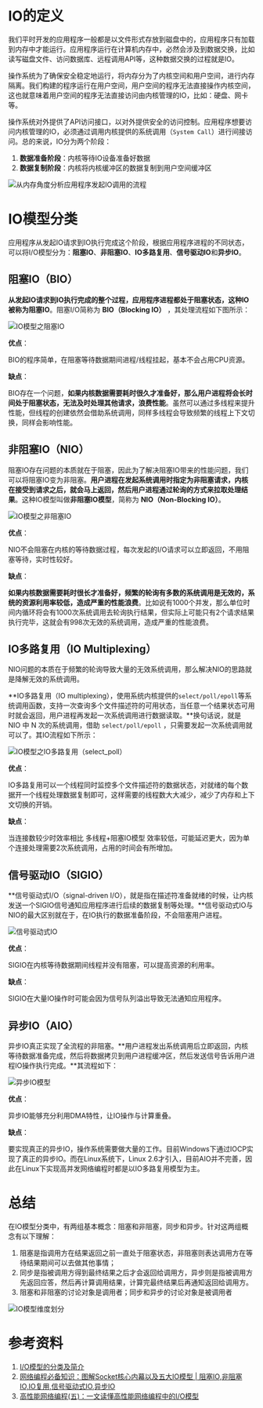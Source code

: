 # IO的定义

我们平时开发的应用程序一般都是以文件形式存放到磁盘中的，应用程序只有加载到内存中才能运行。应用程序运行在计算机内存中，必然会涉及到数据交换，比如读写磁盘文件、访问数据库、远程调用API等，这种数据交换的过程就是IO。

操作系统为了确保安全稳定地运行，将内存分为了内核空间和用户空间，进行内存隔离。我们构建的程序运行在用户空间，用户空间的程序无法直接操作内核空间，这也就意味着用户空间的程序无法直接访问由内核管理的IO，比如：硬盘、网卡等。

操作系统对外提供了API访问接口，以对外提供安全的访问控制。应用程序想要访问内核管理的IO，必须通过调用内核提供的系统调用（`System Call`）进行间接访问。总的来说，IO分为两个阶段：

1. **数据准备阶段**：内核等待IO设备准备好数据
2. **数据复制阶段**：内核将内核缓冲区的数据复制到用户空间缓冲区

![从内存角度分析应用程序发起IO调用的流程](../../../resources/Java/网络编程/processon/从内存角度分析应用程序发起IO调用的流程.png)

# IO模型分类

应用程序从发起IO请求到IO执行完成这个阶段，根据应用程序进程的不同状态，可以将I/O模型分为：**阻塞IO**、**非阻塞IO**、**IO多路复用**、**信号驱动IO**和**异步IO**。

## 阻塞IO（BIO）

**从发起IO请求到IO执行完成的整个过程，应用程序进程都处于阻塞状态，这种IO被称为阻塞IO**。阻塞I/O简称为 **BIO（Blocking IO）** ，其处理流程如下图所示：

![IO模型之阻塞IO](../../../resources/Java/网络编程/processon/阻塞IO模型.png)

**优点**：

BIO的程序简单，在阻塞等待数据期间进程/线程挂起，基本不会占用CPU资源。

**缺点**：

BIO存在一个问题，**如果内核数据需要耗时很久才准备好，那么用户进程将会长时间处于阻塞状态，无法及时处理其他请求，浪费性能**。虽然可以通过多线程来提升性能，但线程的创建依然会借助系统调用，同样多线程会导致频繁的线程上下文切换，同样会影响性能。

## 非阻塞IO（NIO）

阻塞IO存在问题的本质就在于阻塞，因此为了解决阻塞IO带来的性能问题，我们可以将阻塞IO变为非阻塞。**用户进程在发起系统调用时指定为非阻塞请求，内核在接受到请求之后，就会马上返回，然后用户进程通过轮询的方式来拉取处理结果**。这种IO模型叫做**非阻塞IO模型**，简称为 **NIO（Non-Blocking IO）**。

![IO模型之非阻塞IO](../../../resources/Java/网络编程/processon/非阻塞IO模型.png)

**优点**：

NIO不会阻塞在内核的等待数据过程，每次发起的I/O请求可以立即返回，不用阻塞等待，实时性较好。

**缺点**：

**如果内核数据需要耗时很长才准备好，频繁的轮询有多数的系统调用是无效的，系统的资源利用率较低，造成严重的性能浪费**。比如说有1000个并发，那么单位时间内循环将会有1000次系统调用去轮询执行结果，但实际上可能只有2个请求结果执行完毕，这就会有998次无效的系统调用，造成严重的性能浪费。

## IO多路复用（IO Multiplexing）

NIO问题的本质在于频繁的轮询导致大量的无效系统调用，那么解决NIO的思路就是降解无效的系统调用。

**IO多路复用（IO multiplexing），使用系统内核提供的`select/poll/epoll`等系统调用函数，支持一次查询多个文件描述符的可用状态，当任意一个结果状态可用时就会返回，用户进程再发起一次系统调用进行数据读取。**换句话说，就是 NIO 中 N 次的系统调用，借助 `select/poll/epoll` ，只需要发起一次系统调用就可以了。其IO流程如下所示：

![IO模型之IO多路复用（select_poll）](../../../resources/Java/网络编程/processon/IO多路复用模型.png)

**优点**：

IO多路复用可以一个线程同时监控多个文件描述符的数据状态，对就绪的每个数据开一个线程处理数据复制即可，这样需要的线程数大大减少，减少了内存和上下文切换的开销。

**缺点**：

当连接数较少时效率相比 多线程+阻塞IO模型 效率较低，可能延迟更大，因为单个连接处理需要2次系统调用，占用的时间会有所增加。

## 信号驱动IO（SIGIO）

**信号驱动式I/O（signal-driven I/O），就是指在描述符准备就绪的时候，让内核发送一个SIGIO信号通知应用程序进行后续的数据复制等处理。**信号驱动式IO与NIO的最大区别就在于，在IO执行的数据准备阶段，不会阻塞用户进程。

![信号驱动式IO](../../../resources/Java/网络编程/processon/信号驱动式IO.png)

**优点**：

SIGIO在内核等待数据期间线程并没有阻塞，可以提高资源的利用率。

**缺点**：

SIGIO在大量IO操作时可能会因为信号队列溢出导致无法通知应用程序。

## 异步IO（AIO）

异步IO真正实现了全流程的非阻塞。**用户进程发出系统调用后立即返回，内核等待数据准备完成，然后将数据拷贝到用户进程缓冲区，然后发送信号告诉用户进程IO操作执行完成。**其流程如下：

![异步IO模型](../../../resources/Java/网络编程/processon/异步IO模型.png)

**优点**：

异步IO能够充分利用DMA特性，让IO操作与计算重叠。

**缺点**：

要实现真正的异步IO，操作系统需要做大量的工作。目前Windows下通过IOCP实现了真正的异步IO。而在Linux系统下，Linux 2.6才引入，目前AIO并不完善，因此在Linux下实现高并发网络编程时都是以IO多路复用模型为主。

# 总结

在IO模型分类中，有两组基本概念：阻塞和非阻塞，同步和异步。针对这两组概念有以下理解：

1. 阻塞是指调用方在结果返回之前一直处于阻塞状态，非阻塞则表达调用方在等待结果期间可以去做其他事情；
2. 同步是指被调用方得到最终结果之后才会返回给调用方，异步则是指被调用方先返回应答，然后再计算调用结果，计算完最终结果后再通知返回给调用方。
3. 阻塞和非阻塞的讨论对象是调用者；同步和异步的讨论对象是被调用者

![IO模型维度划分](../../../resources/Java/网络编程/processon/IO模型维度划分.png)

# 参考资料

1. [I/O模型的分类及简介](https://www.linuxprobe.com/io-nio-bio.html)
2. [网络编程必备知识：图解Socket核心内幕以及五大IO模型 | 阻塞IO,非阻塞IO,IO复用,信号驱动式IO,异步IO](https://www.itzhai.com/articles/necessary-knowledge-of-network-programming-graphic-socket-core-insider-and-five-io-models.html)
3. [高性能网络编程(五)：一文读懂高性能网络编程中的I/O模型](http://www.52im.net/thread-1935-1-1.html)